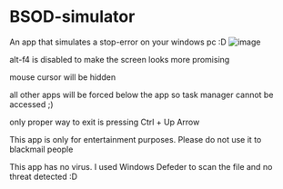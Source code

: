 # BSOD-simulator
An app that simulates a stop-error on your windows pc :D
![image](https://dm2302files.storage.live.com/y4mbeIoVNnH7xgZN_axhduwbwE3tftuctm2aq2Q06-OAd4kqYecDaR0E4z6TIgLpny76SjHtwoyAxYKaoZA3enXRilnFj4WYq_bboBhILAgqtfWgmAx4dkNEBixFxj76-bIJyBfDsSpdfCmvyCHT-ZVUk7Bo0RQ1kyC92h1vL2Js7K3vjtQ-pob-MAUeT6sGn_t?width=1920&height=1080&cropmode=none)

alt-f4 is disabled to make the screen looks more promising

mouse cursor will be hidden

all other apps will be forced below the app so task manager cannot be accessed ;)

only proper way to exit is pressing Ctrl + Up Arrow

This app is only for entertainment purposes. Please do not use it to blackmail people

This app has no virus. I used Windows Defeder to scan the file and no threat detected :D
